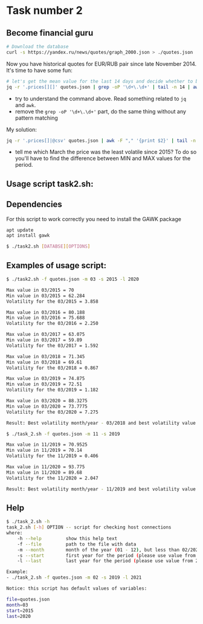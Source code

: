 # Task number 2

## Become financial guru
```sh
# Download the database
curl -s https://yandex.ru/news/quotes/graph_2000.json > ./quotes.json
```
Now you have historical quotes for EUR/RUB pair since late November 2014. It's time to have some fun:
```sh
# let's get the mean value for the last 14 days and decide whether to buy Euros:
jq -r '.prices[][]' quotes.json | grep -oP '\d+\.\d+' | tail -n 14 | awk -v mean=0 '{mean+=$1} END {print mean/14}'
```
* try to understand the command above. Read something related to `jq` and `awk`.
* remove the `grep -oP '\d+\.\d+'` part, do the same thing without any pattern matching

My solution:
```sh
jq -r '.prices[]|@csv' quotes.json | awk -F "," '{print $2}' | tail -n 14 | awk -v mean=0 '{mean+=$1} END {print mean/14}'
```
* tell me which March the price was the least volatile since 2015? To do so you'll have to find the difference between MIN and MAX values for the period.

## Usage script task2.sh:

## Dependencies

For this script to work correctly you need to install the GAWK package

```sh
apt update
apt install gawk
```

```sh
$ ./task2.sh [DATABSE][OPTIONS]
```

## Examples of usage script:

```sh
$ ./task2.sh -f quotes.json -m 03 -s 2015 -l 2020

Max value in 03/2015 = 70
Min value in 03/2015 = 62.284
Volatility for the 03/2015 = 3.858

Max value in 03/2016 = 80.188
Min value in 03/2016 = 75.688
Volatility for the 03/2016 = 2.250

Max value in 03/2017 = 63.075
Min value in 03/2017 = 59.89
Volatility for the 03/2017 = 1.592

Max value in 03/2018 = 71.345
Min value in 03/2018 = 69.61
Volatility for the 03/2018 = 0.867

Max value in 03/2019 = 74.875
Min value in 03/2019 = 72.51
Volatility for the 03/2019 = 1.182

Max value in 03/2020 = 88.3275
Min value in 03/2020 = 73.7775
Volatility for the 03/2020 = 7.275

Result: Best volatility month/year - 03/2018 and best volatility value - 0.867
```

```sh
$ ./task_2.sh -f quotes.json -m 11 -s 2019

Max value in 11/2019 = 70.9525
Min value in 11/2019 = 70.14
Volatility for the 11/2019 = 0.406

Max value in 11/2020 = 93.775
Min value in 11/2020 = 89.68
Volatility for the 11/2020 = 2.047

Result: Best volatility month/year - 11/2019 and best volatility value - 0.406

```

## Help
```sh
$ ./task_2.sh -h
task_2.sh [-h] OPTION -- script for checking host connections
where:
    -h --help         show this help text
    -f --file         path to the file with data
    -m --month        month of the year (01 - 12), but less than 02/2021
    -s --start        first year for the period (please use value from 2015 to 2021, but less than a last parameter)
    -l --last         last year for the period (please use value from 2015 to 2021, but more than a start parameter)

Example:
- ./task_2.sh -f quotes.json -m 02 -s 2019 -l 2021

Notice: this script has default values of variables:

file=quotes.json
month=03
start=2015
last=2020
```
